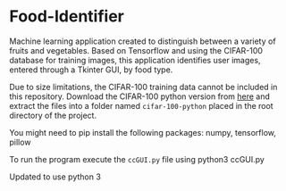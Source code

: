 # Food-Identifier
Machine learning application created to distinguish between a variety of fruits and vegetables. Based on Tensorflow and using the CIFAR-100 database for training images, this application identifies user images, entered through a Tkinter GUI, by food type.

Due to size limitations, the CIFAR-100 training data cannot be included in this repository. Download the CIFAR-100 python version from [here](https://www.cs.toronto.edu/~kriz/cifar-100-python.tar.gz) and extract the files into a folder named `cifar-100-python` placed in the root directory of the project.

You might need to pip install the following packages: numpy, tensorflow, pillow

To run the program execute the `ccGUI.py` file using python3 ccGUI.py

Updated to use python 3
